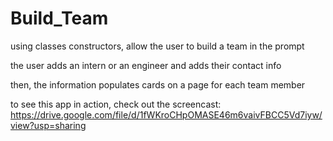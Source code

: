 # Build_Team
using classes constructors, allow the user to build a team in the prompt

the user adds an intern or an engineer and adds their contact info

then, the information populates cards on a page for each team member


to see this app in action, check out the screencast:
https://drive.google.com/file/d/1fWKroCHpOMASE46m6vaivFBCC5Vd7iyw/view?usp=sharing


